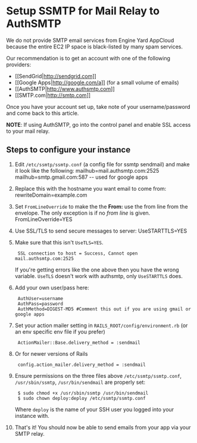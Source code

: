 # Setup SSMTP for Mail Relay to AuthSMTP

We do not provide SMTP email services from Engine Yard AppCloud because the entire EC2 IP space is black-listed by many spam services.

Our recommendation is to get an account with one of the following providers:

  * [[SendGrid|http://sendgrid.com]]
  * [[Google Apps|http://google.com/a]]  (for a small volume of emails)
  * [[AuthSMTP|http://www.authsmtp.com]]
  * [[SMTP.com|http://smtp.com]]

Once you have your account set up, take note of your username/password and come back to this article.

**NOTE**: If using AuthSMTP, go into the control panel and enable SSL access to your mail relay.

## Steps to configure your instance

1. Edit `/etc/ssmtp/ssmtp.conf` (a config file for ssmtp sendmail) and make it look like the following:
        mailhub=mail.authsmtp.com:2525
        mailhub=smtp.gmail.com:587  -- used for google apps

2. Replace this with the hostname you want email to come from:
        rewriteDomain=example.com

3. Set `FromLineOverride` to make the the **From:** use the from line from the envelope.  The only exception is if no *from line* is given.
        FromLineOverride=YES

4. Use SSL/TLS to send secure messages to server:
        UseSTARTTLS=YES
  
5. Make sure that this isn't `UseTLS=YES`.
        
        SSL connection to host = Success, Cannot open mail.authsmtp.com:2525

     If you're getting errors like the one above then you have the wrong variable. `UseTLS` doesn't work with authsmtp, only `UseSTARTTLS` does.

6. Add your own user/pass here:

        AuthUser=username
        AuthPass=password
        AuthMethod=DIGEST-MD5 #Comment this out if you are using gmail or google apps

7. Set your action mailer setting in `RAILS_ROOT/config/environment.rb` (or an env specific env file if you prefer) 
        
        ActionMailer::Base.delivery_method = :sendmail

8. Or for newer versions of Rails

        config.action_mailer.delivery_method = :sendmail

9. Ensure permissions on the three files above `/etc/ssmtp/ssmtp.conf`, `/usr/sbin/ssmtp`, `/usr/bin/sendmail`  are properly set:

        $ sudo chmod +x /usr/sbin/ssmtp /usr/bin/sendmail
        $ sudo chown deploy:deploy /etc/ssmtp/ssmtp.conf

    Where `deploy` is the name of your SSH user you logged into your instance with.

10. That's it! You should now be able to send emails from your app via your SMTP relay.